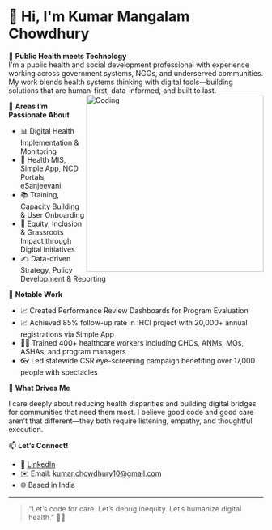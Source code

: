 # 👋 Hi, I'm Kumar Mangalam Chowdhury


🌱 **Public Health meets Technology**  
I'm a public health and social development professional with experience working across government systems, NGOs, and underserved communities. My work blends health systems thinking with digital tools—building solutions that are human-first, data-informed, and built to last.
<img align="right" alt="Coding" width="350" src="https://cdn.dribbble.com/users/1162077/screenshots/3848914/programmer.gif" />

🚀 **Areas I’m Passionate About**  
- 📊 Digital Health Implementation & Monitoring  
- 🧰 Health MIS, Simple App, NCD Portals, eSanjeevani  
- 📚 Training, Capacity Building & User Onboarding  
- 🤝 Equity, Inclusion & Grassroots Impact through Digital Initiatives
- ✍️ Data-driven Strategy, Policy Development & Reporting

  

📌 **Notable Work**
- 📈 Created Performance Review Dashboards for Program Evaluation 
- 📈 Achieved 85% follow-up rate in IHCI project with 20,000+ annual registrations via Simple App  
- 🧑‍⚕️ Trained 400+ healthcare workers including CHOs, ANMs, MOs, ASHAs, and program managers  
- 👓 Led statewide CSR eye-screening campaign benefiting over 17,000 people with spectacles


🧠 **What Drives Me**

I care deeply about reducing health disparities and building digital bridges for communities that need them most. I believe good code and good care aren’t that different—they both require listening, empathy, and thoughtful execution.

📫 **Let’s Connect!**  
- 💼 [LinkedIn](https://www.linkedin.com/in/kumarmanglamchowdhury)  
- ✉️ Email: kumar.chowdhury10@gmail.com  
- 🌐 Based in India

---
> “Let’s code for care. Let’s debug inequity. Let’s humanize digital health.” 🌿💡


